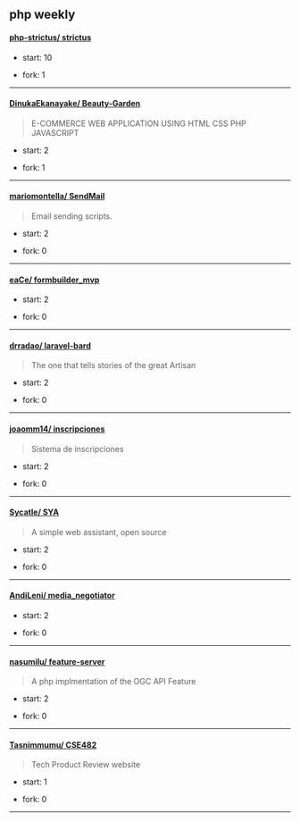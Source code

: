 ## php weekly

#### [php-strictus/ strictus](https://github.com/php-strictus/strictus)
>  
+ start: 10
+ fork: 1
---
#### [DinukaEkanayake/ Beauty-Garden](https://github.com/DinukaEkanayake/Beauty-Garden)
>  E-COMMERCE WEB APPLICATION USING HTML CSS PHP JAVASCRIPT
+ start: 2
+ fork: 1
---
#### [mariomontella/ SendMail](https://github.com/mariomontella/SendMail)
>  Email sending scripts.
+ start: 2
+ fork: 0
---
#### [eaCe/ formbuilder_mvp](https://github.com/eaCe/formbuilder_mvp)
>  
+ start: 2
+ fork: 0
---
#### [drradao/ laravel-bard](https://github.com/drradao/laravel-bard)
>  The one that tells stories of the great Artisan
+ start: 2
+ fork: 0
---
#### [joaomm14/ inscripciones](https://github.com/joaomm14/inscripciones)
>  Sistema de inscripciones
+ start: 2
+ fork: 0
---
#### [Sycatle/ SYA](https://github.com/Sycatle/SYA)
>  A simple web assistant, open source
+ start: 2
+ fork: 0
---
#### [AndiLeni/ media_negotiator](https://github.com/AndiLeni/media_negotiator)
>  
+ start: 2
+ fork: 0
---
#### [nasumilu/ feature-server](https://github.com/nasumilu/feature-server)
>  A php implmentation of the OGC API Feature
+ start: 2
+ fork: 0
---
#### [Tasnimmumu/ CSE482](https://github.com/Tasnimmumu/CSE482)
>  Tech Product Review website
+ start: 1
+ fork: 0
---